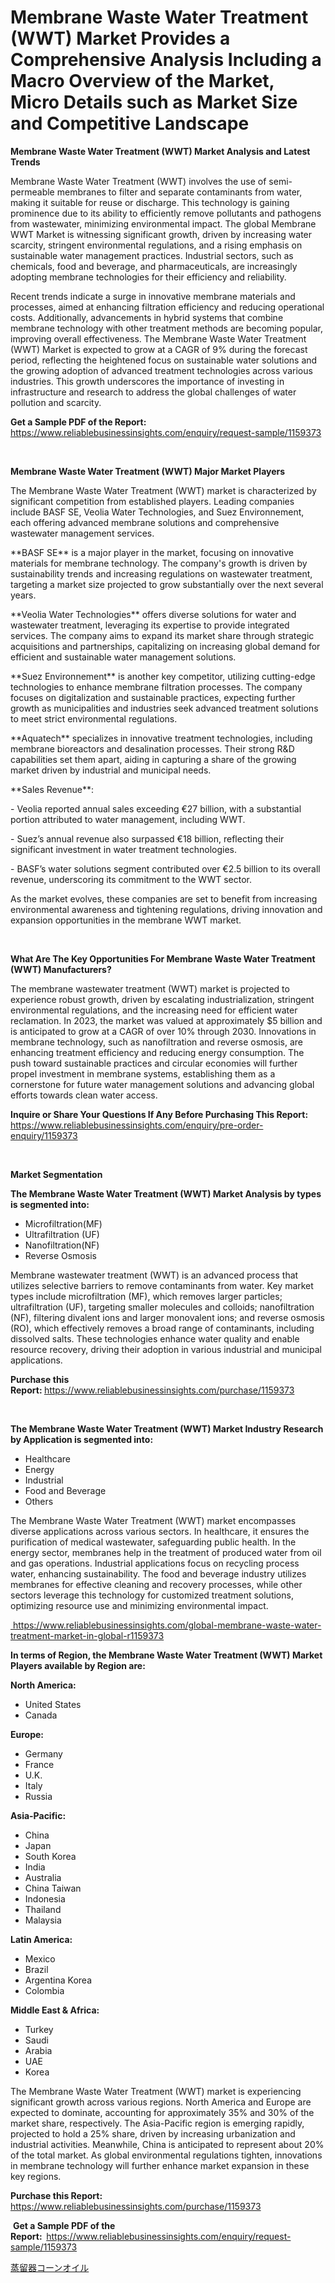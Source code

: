 <p><h1>Membrane Waste Water Treatment (WWT) Market Provides a Comprehensive Analysis Including a Macro Overview of the Market, Micro Details such as Market Size and Competitive Landscape</h1></p><p><strong>Membrane Waste Water Treatment (WWT) Market Analysis and Latest Trends</strong></p>
<p><p>Membrane Waste Water Treatment (WWT) involves the use of semi-permeable membranes to filter and separate contaminants from water, making it suitable for reuse or discharge. This technology is gaining prominence due to its ability to efficiently remove pollutants and pathogens from wastewater, minimizing environmental impact. The global Membrane WWT Market is witnessing significant growth, driven by increasing water scarcity, stringent environmental regulations, and a rising emphasis on sustainable water management practices. Industrial sectors, such as chemicals, food and beverage, and pharmaceuticals, are increasingly adopting membrane technologies for their efficiency and reliability. </p><p>Recent trends indicate a surge in innovative membrane materials and processes, aimed at enhancing filtration efficiency and reducing operational costs. Additionally, advancements in hybrid systems that combine membrane technology with other treatment methods are becoming popular, improving overall effectiveness. The Membrane Waste Water Treatment (WWT) Market is expected to grow at a CAGR of 9% during the forecast period, reflecting the heightened focus on sustainable water solutions and the growing adoption of advanced treatment technologies across various industries. This growth underscores the importance of investing in infrastructure and research to address the global challenges of water pollution and scarcity.</p></p>
<p><strong>Get a Sample PDF of the Report:&nbsp;</strong> <a href="https://www.reliablebusinessinsights.com/enquiry/request-sample/1159373?utm_campaign=39&utm_medium=2&utm_source=Github&utm_content=ia&utm_term=11032025&utm_id=membrane-waste-water-treatment-wwt">https://www.reliablebusinessinsights.com/enquiry/request-sample/1159373</a></p>
<p>&nbsp;</p>
<p><strong>Membrane Waste Water Treatment (WWT) Major Market Players</strong></p>
<p><p>The Membrane Waste Water Treatment (WWT) market is characterized by significant competition from established players. Leading companies include BASF SE, Veolia Water Technologies, and Suez Environnement, each offering advanced membrane solutions and comprehensive wastewater management services.</p><p>**BASF SE** is a major player in the market, focusing on innovative materials for membrane technology. The company's growth is driven by sustainability trends and increasing regulations on wastewater treatment, targeting a market size projected to grow substantially over the next several years.</p><p>**Veolia Water Technologies** offers diverse solutions for water and wastewater treatment, leveraging its expertise to provide integrated services. The company aims to expand its market share through strategic acquisitions and partnerships, capitalizing on increasing global demand for efficient and sustainable water management solutions.</p><p>**Suez Environnement** is another key competitor, utilizing cutting-edge technologies to enhance membrane filtration processes. The company focuses on digitalization and sustainable practices, expecting further growth as municipalities and industries seek advanced treatment solutions to meet strict environmental regulations.</p><p>**Aquatech** specializes in innovative treatment technologies, including membrane bioreactors and desalination processes. Their strong R&D capabilities set them apart, aiding in capturing a share of the growing market driven by industrial and municipal needs.</p><p>**Sales Revenue**: </p><p>- Veolia reported annual sales exceeding €27 billion, with a substantial portion attributed to water management, including WWT.</p><p>- Suez’s annual revenue also surpassed €18 billion, reflecting their significant investment in water treatment technologies.</p><p>- BASF’s water solutions segment contributed over €2.5 billion to its overall revenue, underscoring its commitment to the WWT sector.</p><p>As the market evolves, these companies are set to benefit from increasing environmental awareness and tightening regulations, driving innovation and expansion opportunities in the membrane WWT market.</p></p>
<p>&nbsp;</p>
<p><strong>What Are The Key Opportunities For Membrane Waste Water Treatment (WWT) Manufacturers?</strong></p>
<p><p>The membrane wastewater treatment (WWT) market is projected to experience robust growth, driven by escalating industrialization, stringent environmental regulations, and the increasing need for efficient water reclamation. In 2023, the market was valued at approximately $5 billion and is anticipated to grow at a CAGR of over 10% through 2030. Innovations in membrane technology, such as nanofiltration and reverse osmosis, are enhancing treatment efficiency and reducing energy consumption. The push toward sustainable practices and circular economies will further propel investment in membrane systems, establishing them as a cornerstone for future water management solutions and advancing global efforts towards clean water access.</p></p>
<p><strong>Inquire or Share Your Questions If Any Before Purchasing This Report:</strong> <a href="https://www.reliablebusinessinsights.com/enquiry/pre-order-enquiry/1159373?utm_campaign=39&utm_medium=2&utm_source=Github&utm_content=ia&utm_term=11032025&utm_id=membrane-waste-water-treatment-wwt">https://www.reliablebusinessinsights.com/enquiry/pre-order-enquiry/1159373</a></p>
<p>&nbsp;</p>
<p><strong>Market Segmentation</strong></p>
<p><strong>The Membrane Waste Water Treatment (WWT) Market Analysis by types is segmented into:</strong></p>
<p><ul><li>Microfiltration(MF)</li><li>Ultrafiltration (UF)</li><li>Nanofiltration(NF)</li><li>Reverse Osmosis</li></ul></p>
<p><p>Membrane wastewater treatment (WWT) is an advanced process that utilizes selective barriers to remove contaminants from water. Key market types include microfiltration (MF), which removes larger particles; ultrafiltration (UF), targeting smaller molecules and colloids; nanofiltration (NF), filtering divalent ions and larger monovalent ions; and reverse osmosis (RO), which effectively removes a broad range of contaminants, including dissolved salts. These technologies enhance water quality and enable resource recovery, driving their adoption in various industrial and municipal applications.</p></p>
<p><strong>Purchase this Report:&nbsp;</strong><a href="https://www.reliablebusinessinsights.com/purchase/1159373?utm_campaign=39&utm_medium=2&utm_source=Github&utm_content=ia&utm_term=11032025&utm_id=membrane-waste-water-treatment-wwt">https://www.reliablebusinessinsights.com/purchase/1159373</a></p>
<p>&nbsp;</p>
<p><strong>The Membrane Waste Water Treatment (WWT) Market Industry Research by Application is segmented into:</strong></p>
<p><ul><li>Healthcare</li><li>Energy</li><li>Industrial</li><li>Food and Beverage</li><li>Others</li></ul></p>
<p><p>The Membrane Waste Water Treatment (WWT) market encompasses diverse applications across various sectors. In healthcare, it ensures the purification of medical wastewater, safeguarding public health. In the energy sector, membranes help in the treatment of produced water from oil and gas operations. Industrial applications focus on recycling process water, enhancing sustainability. The food and beverage industry utilizes membranes for effective cleaning and recovery processes, while other sectors leverage this technology for customized treatment solutions, optimizing resource use and minimizing environmental impact.</p></p>
<p><a href="https://www.reliablebusinessinsights.com/global-membrane-waste-water-treatment-market-in-global-r1159373?utm_campaign=39&utm_medium=2&utm_source=Github&utm_content=ia&utm_term=11032025&utm_id=membrane-waste-water-treatment-wwt">&nbsp;https://www.reliablebusinessinsights.com/global-membrane-waste-water-treatment-market-in-global-r1159373</a></p>
<p><strong>In terms of Region, the Membrane Waste Water Treatment (WWT) Market Players available by Region are:</strong></p>
<p>
    <p> <strong> North America: </strong>
        <ul>
            <li>United States</li>
            <li>Canada</li>
        </ul>
        </p> 
    <p> <strong> Europe: </strong>
        <ul>
            <li>Germany</li>
            <li>France</li>
            <li>U.K.</li>
            <li>Italy</li>
            <li>Russia</li>
        </ul>
        </p> 
    <p> <strong> Asia-Pacific: </strong>
        <ul>
            <li>China</li>
            <li>Japan</li>
            <li>South Korea</li>
            <li>India</li>
            <li>Australia</li>
            <li>China Taiwan</li>
            <li>Indonesia</li>
            <li>Thailand</li>
            <li>Malaysia</li>
        </ul>
        </p> 
    <p> <strong> Latin America: </strong>
        <ul>
            <li>Mexico</li>
            <li>Brazil</li>
            <li>Argentina Korea</li>
            <li>Colombia</li>
        </ul>
        </p> 
    <p> <strong> Middle East & Africa: </strong>
        <ul>
            <li>Turkey</li>
            <li>Saudi</li>
            <li>Arabia</li>
            <li>UAE</li>
            <li>Korea</li>
        </ul>
    </p>
    </p>
<p><p>The Membrane Waste Water Treatment (WWT) market is experiencing significant growth across various regions. North America and Europe are expected to dominate, accounting for approximately 35% and 30% of the market share, respectively. The Asia-Pacific region is emerging rapidly, projected to hold a 25% share, driven by increasing urbanization and industrial activities. Meanwhile, China is anticipated to represent about 20% of the total market. As global environmental regulations tighten, innovations in membrane technology will further enhance market expansion in these key regions.</p></p>
<p><strong>Purchase this Report: </strong><a href="https://www.reliablebusinessinsights.com/purchase/1159373?utm_campaign=39&utm_medium=2&utm_source=Github&utm_content=ia&utm_term=11032025&utm_id=membrane-waste-water-treatment-wwt">https://www.reliablebusinessinsights.com/purchase/1159373</a></p>
<p>&nbsp;<strong>Get a Sample PDF of the Report:&nbsp;&nbsp;</strong><a href="https://www.reliablebusinessinsights.com/enquiry/request-sample/1159373?utm_campaign=39&utm_medium=2&utm_source=Github&utm_content=ia&utm_term=11032025&utm_id=membrane-waste-water-treatment-wwt">https://www.reliablebusinessinsights.com/enquiry/request-sample/1159373</a></p>
<p><strong></strong></p>
<p><p><a href="https://github.com/mohamedbakry57/Market-Research-Report-List-7/blob/main/598097243198.md?utm_campaign=39&utm_medium=2&utm_source=Github&utm_content=ia&utm_term=11032025&utm_id=membrane-waste-water-treatment-wwt">蒸留器コーンオイル</a></p></p>